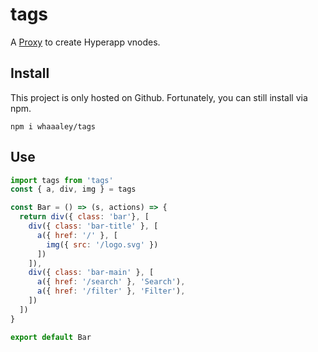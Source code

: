 
# tags

A [Proxy](https://developer.mozilla.org/en-US/docs/Web/JavaScript/Reference/Global_Objects/Proxy) to create Hyperapp vnodes.

## Install

This project is only hosted on Github. Fortunately, you can still install via npm.

```
npm i whaaaley/tags
```

## Use

```js
import tags from 'tags'
const { a, div, img } = tags

const Bar = () => (s, actions) => {
  return div({ class: 'bar'}, [
    div({ class: 'bar-title' }, [
      a({ href: '/' }, [
        img({ src: '/logo.svg' })
      ])
    ]),
    div({ class: 'bar-main' }, [
      a({ href: '/search' }, 'Search'),
      a({ href: '/filter' }, 'Filter'),
    ])
  ])
}

export default Bar
```
